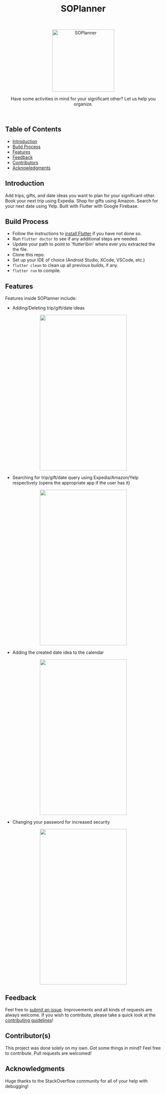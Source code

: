 <h1 align="center"> SOPlanner </h1> <br>

<p align="center">
   <img alt="SOPlanner" title="SOPlanner" src="https://lh3.googleusercontent.com/67NtM0gEHGU2QD6rUjLmfyUMDzqrs5h_00Sw3UKbCjw4sDBe2jVXnxj-1ckJdooqzg" width="200">
</p>

<p align="center">
  Have some activities in mind for your significant other? Let us help you organize.
</p>

<br>

## Table of Contents

- [Introduction](#introduction)
- [Build Process](#build-process)
- [Features](#features)
- [Feedback](#feedback)
- [Contributors](#contributors)
- [Acknowledgments](#acknowledgments)

## Introduction

Add trips, gifts, and date ideas you want to plan for your significant other. Book your next trip using Expedia. Shop for gifts using Amazon. Search for your next date using Yelp. Built with Flutter with Google Firebase.

## Build Process

- Follow the instructions to [install Flutter](https://flutter.dev/docs/get-started/install) if you have not done so.
- Run `flutter doctor` to see if any additional steps are needed.
- Update your path to point to 'flutter\bin' where ever you extracted the the file.
- Clone this repo.
- Set up your IDE of choice (Android Studio, XCode, VSCode, etc.)
- `flutter clean` to clean up all previous builds, if any.
- `flutter run` to compile.

## Features

Features inside SOPlanner include:

- Adding/Deleting trip/gift/date ideas
<p align="center">
  <img src = "https://i.imgur.com/pwjZ8OO.png" width=280 height=500 >
</p>
    

- Searching for trip/gift/date query using Expedia/Amazon/Yelp respectively (opens the appropriate app if the user has it)
<p align="center">
  <img src = "https://i.imgur.com/xH05ikC.png" width=280 height=500>
</p>

- Adding the created date idea to the calendar
<p align="center">
  <img src = "https://i.imgur.com/d9AvQMU.png" width=280 height=500>
</p>

- Changing your password for increased security
<p align="center">
  <img src = "https://i.imgur.com/XfKiZKD.png" width=280 height=500>
</p>

## Feedback

Feel free to [submit an issue](https://github.com/awwsnappitsrob24/SOPlanner/issues/new). Improvements and all kinds of requests are always welcome. If you wish to contribute, please take a quick look at the [contributing guidelines](./contributing.md)!

## Contributor(s)

This project was done solely on my own. Got some things in mind? Feel free to contribute. Pull requests are welcomed!

## Acknowledgments

Huge thanks to the StackOverflow community for all of your help with debugging!
